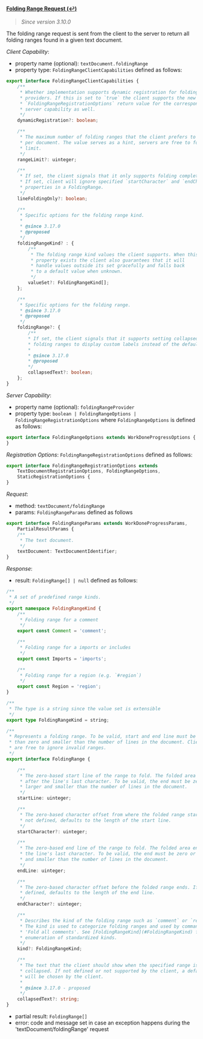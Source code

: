 #### <a href="#textDocument_foldingRange" name="textDocument_foldingRange" class="anchor">Folding Range Request (:leftwards_arrow_with_hook:)</a>

> *Since version 3.10.0*

The folding range request is sent from the client to the server to return all folding ranges found in a given text document.

_Client Capability_:
* property name (optional): `textDocument.foldingRange`
* property type: `FoldingRangeClientCapabilities` defined as follows:

<div class="anchorHolder"><a href="#foldingRangeClientCapabilities" name="foldingRangeClientCapabilities" class="linkableAnchor"></a></div>

```typescript
export interface FoldingRangeClientCapabilities {
	/**
	 * Whether implementation supports dynamic registration for folding range
	 * providers. If this is set to `true` the client supports the new
	 * `FoldingRangeRegistrationOptions` return value for the corresponding
	 * server capability as well.
	 */
	dynamicRegistration?: boolean;

	/**
	 * The maximum number of folding ranges that the client prefers to receive
	 * per document. The value serves as a hint, servers are free to follow the
	 * limit.
	 */
	rangeLimit?: uinteger;

	/**
	 * If set, the client signals that it only supports folding complete lines.
	 * If set, client will ignore specified `startCharacter` and `endCharacter`
	 * properties in a FoldingRange.
	 */
	lineFoldingOnly?: boolean;

	/**
	 * Specific options for the folding range kind.
	 *
	 * @since 3.17.0
	 * @proposed
	 */
	foldingRangeKind? : {
		/**
		 * The folding range kind values the client supports. When this
		 * property exists the client also guarantees that it will
		 * handle values outside its set gracefully and falls back
		 * to a default value when unknown.
		 */
		valueSet?: FoldingRangeKind[];
	};

	/**
	 * Specific options for the folding range.
	 * @since 3.17.0
	 * @proposed
	 */
	foldingRange?: {
		/**
		* If set, the client signals that it supports setting collapsedText on
		* folding ranges to display custom labels instead of the default text.
		*
		* @since 3.17.0
		* @proposed
		*/
		collapsedText?: boolean;
	};
}
```

_Server Capability_:
* property name (optional): `foldingRangeProvider`
* property type: `boolean | FoldingRangeOptions | FoldingRangeRegistrationOptions` where `FoldingRangeOptions` is defined as follows:

<div class="anchorHolder"><a href="#foldingRangeOptions" name="foldingRangeOptions" class="linkableAnchor"></a></div>

```typescript
export interface FoldingRangeOptions extends WorkDoneProgressOptions {
}
```

_Registration Options_: `FoldingRangeRegistrationOptions` defined as follows:

<div class="anchorHolder"><a href="#foldingRangeRegistrationOptions" name="foldingRangeRegistrationOptions" class="linkableAnchor"></a></div>

```typescript
export interface FoldingRangeRegistrationOptions extends
	TextDocumentRegistrationOptions, FoldingRangeOptions,
	StaticRegistrationOptions {
}
```

_Request_:

* method: `textDocument/foldingRange`
* params: `FoldingRangeParams` defined as follows

<div class="anchorHolder"><a href="#foldingRangeParams" name="foldingRangeParams" class="linkableAnchor"></a></div>

```typescript
export interface FoldingRangeParams extends WorkDoneProgressParams,
	PartialResultParams {
	/**
	 * The text document.
	 */
	textDocument: TextDocumentIdentifier;
}
```

_Response_:
* result: `FoldingRange[] | null` defined as follows:

<div class="anchorHolder"><a href="#foldingRangeKind" name="foldingRangeKind" class="linkableAnchor"></a></div>

```typescript
/**
 * A set of predefined range kinds.
 */
export namespace FoldingRangeKind {
	/**
	 * Folding range for a comment
	 */
	export const Comment = 'comment';

	/**
	 * Folding range for a imports or includes
	 */
	export const Imports = 'imports';

	/**
	 * Folding range for a region (e.g. `#region`)
	 */
	export const Region = 'region';
}

/**
 * The type is a string since the value set is extensible
 */
export type FoldingRangeKind = string;
```

<div class="anchorHolder"><a href="#foldingRange" name="foldingRange" class="linkableAnchor"></a></div>

```typescript
/**
 * Represents a folding range. To be valid, start and end line must be bigger
 * than zero and smaller than the number of lines in the document. Clients
 * are free to ignore invalid ranges.
 */
export interface FoldingRange {

	/**
	 * The zero-based start line of the range to fold. The folded area starts
	 * after the line's last character. To be valid, the end must be zero or
	 * larger and smaller than the number of lines in the document.
	 */
	startLine: uinteger;

	/**
	 * The zero-based character offset from where the folded range starts. If
	 * not defined, defaults to the length of the start line.
	 */
	startCharacter?: uinteger;

	/**
	 * The zero-based end line of the range to fold. The folded area ends with
	 * the line's last character. To be valid, the end must be zero or larger
	 * and smaller than the number of lines in the document.
	 */
	endLine: uinteger;

	/**
	 * The zero-based character offset before the folded range ends. If not
	 * defined, defaults to the length of the end line.
	 */
	endCharacter?: uinteger;

	/**
	 * Describes the kind of the folding range such as `comment` or `region`.
	 * The kind is used to categorize folding ranges and used by commands like
	 * 'Fold all comments'. See [FoldingRangeKind](#FoldingRangeKind) for an
	 * enumeration of standardized kinds.
	 */
	kind?: FoldingRangeKind;

	/**
	 * The text that the client should show when the specified range is
	 * collapsed. If not defined or not supported by the client, a default
	 * will be chosen by the client.
	 *
	 * @since 3.17.0 - proposed
	 */
	collapsedText?: string;
}
```

* partial result: `FoldingRange[]`
* error: code and message set in case an exception happens during the 'textDocument/foldingRange' request
